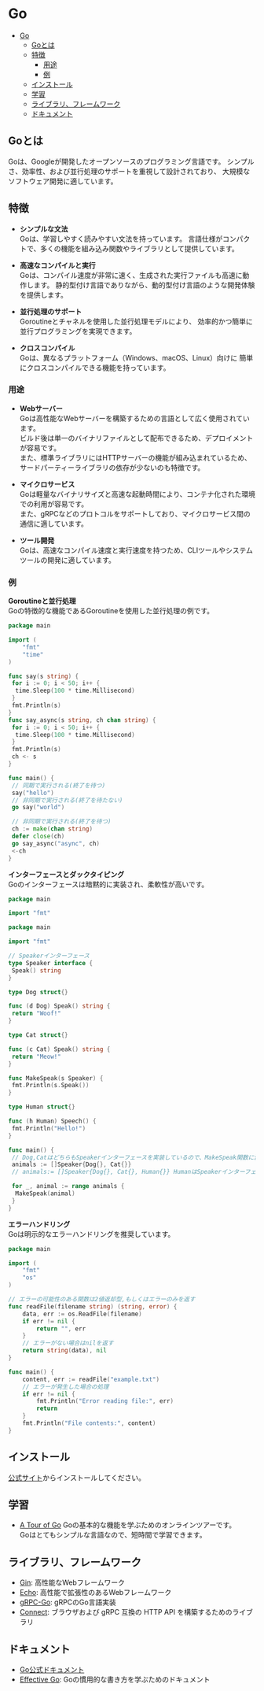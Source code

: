 # Go

- [Go](#go)
  - [Goとは](#goとは)
  - [特徴](#特徴)
    - [用途](#用途)
    - [例](#例)
  - [インストール](#インストール)
  - [学習](#学習)
  - [ライブラリ、フレームワーク](#ライブラリフレームワーク)
  - [ドキュメント](#ドキュメント)

## Goとは

Goは、Googleが開発したオープンソースのプログラミング言語です。
シンプルさ、効率性、および並行処理のサポートを重視して設計されており、
大規模なソフトウェア開発に適しています。

## 特徴

- **シンプルな文法**\
  Goは、学習しやすく読みやすい文法を持っています。
  言語仕様がコンパクトで、多くの機能を組み込み関数やライブラリとして提供しています。

- **高速なコンパイルと実行**\
  Goは、コンパイル速度が非常に速く、生成された実行ファイルも高速に動作します。
  静的型付け言語でありながら、動的型付け言語のような開発体験を提供します。

- **並行処理のサポート**\
  Goroutineとチャネルを使用した並行処理モデルにより、
  効率的かつ簡単に並行プログラミングを実現できます。

- **クロスコンパイル**\
  Goは、異なるプラットフォーム（Windows、macOS、Linux）向けに
  簡単にクロスコンパイルできる機能を持っています。

### 用途

- **Webサーバー**\
    Goは高性能なWebサーバーを構築するための言語として広く使用されています。\
    ビルド後は単一のバイナリファイルとして配布できるため、デプロイメントが容易です。\
    また、標準ライブラリにはHTTPサーバーの機能が組み込まれているため、サードパーティーライブラリの依存が少ないのも特徴です。

- **マイクロサービス**\
    Goは軽量なバイナリサイズと高速な起動時間により、コンテナ化された環境での利用が容易です。\
    また、gRPCなどのプロトコルをサポートしており、マイクロサービス間の通信に適しています。

- **ツール開発**\
    Goは、高速なコンパイル速度と実行速度を持つため、CLIツールやシステムツールの開発に適しています。

### 例

**Goroutineと並行処理**\
Goの特徴的な機能であるGoroutineを使用した並行処理の例です。

```go
package main

import (
    "fmt"
    "time"
)

func say(s string) {
 for i := 0; i < 50; i++ {
  time.Sleep(100 * time.Millisecond)
 }
 fmt.Println(s)
}
func say_async(s string, ch chan string) {
 for i := 0; i < 50; i++ {
  time.Sleep(100 * time.Millisecond)
 }
 fmt.Println(s)
 ch <- s
}

func main() {
 // 同期で実行される(終了を待つ)
 say("hello")
 // 非同期で実行される(終了を待たない)
 go say("world")

 // 非同期で実行される(終了を待つ)
 ch := make(chan string)
 defer close(ch)
 go say_async("async", ch)
 <-ch
}

```

**インターフェースとダックタイピング**\
Goのインターフェースは暗黙的に実装され、柔軟性が高いです。

```go
package main

import "fmt"

package main

import "fmt"

// Speakerインターフェース
type Speaker interface {
 Speak() string
}

type Dog struct{}

func (d Dog) Speak() string {
 return "Woof!"
}

type Cat struct{}

func (c Cat) Speak() string {
 return "Meow!"
}

func MakeSpeak(s Speaker) {
 fmt.Println(s.Speak())
}

type Human struct{}

func (h Human) Speech() {
 fmt.Println("Hello!")
}

func main() {
 // Dog,CatはどちらもSpeakerインターフェースを実装しているので、MakeSpeak関数に渡すことができる
 animals := []Speaker{Dog{}, Cat{}}
 // animals:= []Speaker{Dog{}, Cat{}, Human{}} HumanはSpeakerインターフェースを実装していないのでエラーになる

 for _, animal := range animals {
  MakeSpeak(animal)
 }
}

```

**エラーハンドリング**\
Goは明示的なエラーハンドリングを推奨しています。

```go
package main

import (
    "fmt"
    "os"
)

// エラーの可能性のある関数は2値返却型,もしくはエラーのみを返す
func readFile(filename string) (string, error) {
    data, err := os.ReadFile(filename)
    if err != nil {
        return "", err
    }
    // エラーがない場合はnilを返す
    return string(data), nil
}

func main() {
    content, err := readFile("example.txt")
    // エラーが発生した場合の処理
    if err != nil {
        fmt.Println("Error reading file:", err)
        return
    }
    fmt.Println("File contents:", content)
}
```

## インストール

[公式サイト](https://golang.org/dl/)からインストールしてください。

## 学習

- [A Tour of Go](https://tour.golang.org/welcome/1)
  Goの基本的な機能を学ぶためのオンラインツアーです。\
  Goはとてもシンプルな言語なので、短時間で学習できます。

## ライブラリ、フレームワーク

- [Gin](https://github.com/gin-gonic/gin): 高性能なWebフレームワーク
- [Echo](https://echo.labstack.com/): 高性能で拡張性のあるWebフレームワーク
- [gRPC-Go](https://github.com/grpc/grpc-go): gRPCのGo言語実装
- [Connect](https://connectrpc.com/docs/introduction): ブラウザおよび gRPC 互換の HTTP API を構築するためのライブラリ

## ドキュメント

- [Go公式ドキュメント](https://golang.org/doc/)
- [Effective Go](https://golang.org/doc/effective_go.html): Goの慣用的な書き方を学ぶためのドキュメント

